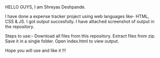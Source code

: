 HELLO GUYS, I am Shreyas Deshpande.

I have done a expense tracker project using web languages like- HTML, CSS & JS. I got output succesfully. I have attached screenshot of output in the repository.

Steps to use:- Download all files from this repository. Extract files from zip. Save it in a single folder. Open index.html to view output.

Hope you will use and like it !!!

